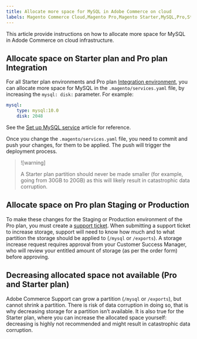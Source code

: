 ```yaml
---
title: Allocate more space for MySQL in Adobe Commerce on cloud
labels: Magento Commerce Cloud,Magento Pro,Magento Starter,MySQL,Pro,Starter,how to,mysql disk space,space,Adobe Commerce,cloud infrastructure
---
```

This article provide instructions on how to allocate more space for MySQL in Adode Commerce on cloud infrastructure.

## Allocate space on Starter plan and Pro plan Integration

For all Starter plan environments and Pro plan [Integration environment](https://support.magento.com/hc/en-us/articles/360043032152-Integration-Environment-enhancement-request-Pro-and-Starter), you can allocate more space for MySQL in the `.magento/services.yaml` file, by increasing the `mysql: disk:` parameter. For example:

```yaml
mysql:
    type: mysql:10.0
    disk: 2048
```

See the [Set up MySQL service](https://devdocs.magento.com/guides/v2.3/cloud/project/project-conf-files_services-mysql.html) article for reference.

Once you change the `.magento/services.yaml` file, you need to commit and push your changes, for them to be applied. The push will trigger the deployment process.

>![warning]
>
>A Starter plan partition should never be made smaller (for example, going from 30GB to 20GB) as this will likely result in catastrophic data corruption.

## Allocate space on Pro plan Staging or Production

To make these changes for the Staging or Production environment of the Pro plan, you must create a [support ticket](https://support.magento.com/hc/en-us/articles/360019088251-Submit-a-support-ticket). When submitting a support ticket to increase storage, support will need to know how much and to what partition the storage should be applied to (`/mysql` or `/exports`). A storage increase request requires approval from your Customer Success Manager, who will review your entitled amount of storage (as per the order form) before approving.

## Decreasing allocated space not available (Pro and Starter plan)

Adobe Commerce Support can grow a partition (`/mysql` or `/exports`), but cannot shrink a partition. There is risk of data corruption in doing so, that is why decreasing storage for a partition isn’t available.
It is also true for the Starter plan, where you can increase the allocated space yourself: decreasing is highly not recommended and might result in catastrophic data corruption.
